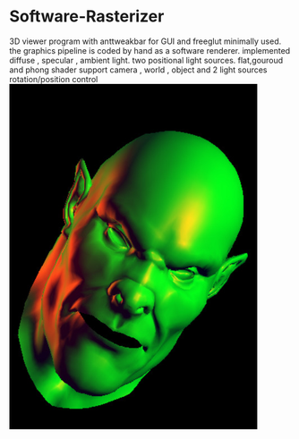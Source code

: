 # Software-Rasterizer
3D viewer program with anttweakbar for GUI and freeglut minimally used. the graphics pipeline is coded by hand as a software renderer.
implemented diffuse , specular , ambient light. two positional light sources.
flat,gouroud and phong shader support
camera , world , object and 2 light sources rotation/position control
<img src="IMG-20200226-WA0002.jpg" />

